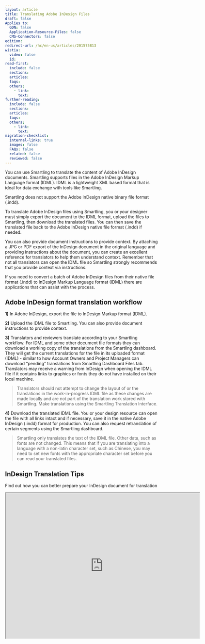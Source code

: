 ```yaml
---
layout: article
title: Translating Adobe InDesign Files
draft: false
Applies to:
  GDN: false
  Application-Resource-Files: false
  CMS-Connectors: false
edition:
redirect-url: /hc/en-us/articles/201575813
wistia:
  video: false
  id:
read-first:
  include: false
  sections:
  articles:
  faqs:
  others:
    - link:
      text:
further-reading:
  include: false
  sections:
  articles:
  faqs:
  others:
    - link:
      text:
migration-checklist:
  internal-links: true
  images: false
  FAQs: false
  related: false
  reviewed: false
---
```


You can use Smartling to translate the content of Adobe InDesign documents. Smartling supports files in the Adobe InDesign Markup Language format (IDML). IDML is a lightweight XML based format that is ideal for data exchange with tools like Smartling.

Smartling does not support the Adobe InDesign native binary file format (.indd).

To translate Adobe InDesign files using Smartling, you or your designer must simply export the document to the IDML format, upload the files to Smartling, then download the translated files. You can then save the translated file back to the Adobe InDesign native file format (.indd) if needed.

You can also provide document instructions to provide context. By attaching a JPG or PDF export of the InDesign document in the original language and providing instructions about the document, you can create an excellent reference for translators to help them understand context. Remember that not all translators can open the IDML file so Smartling strongly recommends that you provide context via instructions.

<div class="info"> If you need to convert a batch of Adobe InDesign files from their native file format (.indd) to InDesign Markup Language format (IDML) there are applications that can assist with the process. </div>

## Adobe InDesign format translation workflow

**1)** In Adobe InDesign, export the file to InDesign Markup format (IDML).

**2)** Upload the IDML file to Smartling. You can also provide document instructions to provide context.

**3)** Translators and reviewers translate according to your Smartling workflow. For IDML and some other document file formats they can download a working copy of the translations from the Smartling dashboard. They will get the current translations for the file in its uploaded format (IDML) - similar to how Account Owners and Project Managers can download “pending” translations from Smartling Dashboard Files tab. Translators may receive a warning from InDesign when opening the IDML file if it contains links to graphics or fonts they do not have installed on their local machine.
    
> Translators should not attempt to change the layout of or the translations in the work-in-progress IDML file as these changes are made locally and are not part of the translation work stored with Smartling. Make translations using the Smartling Translation Interface.
    
**4)** Download the translated IDML file. You or your design resource can open the file with all links intact and if necessary, save it in the native Adobe InDesign (.indd) format for production. You can also request retranslation of certain segments using the Smartling dashboard.

> Smartling only translates the text of the IDML file. Other data, such as fonts are not changed. This means that if you are translating into a language with a non-latin character set, such as Chinese, you may need to set new fonts with the appropriate character set before you can read your translated files.

## InDesign Translation Tips

Find out how you can better prepare your InDesign document for translation

<iframe src="https://docs.google.com/viewer?srcid=14TvmQZLcWKSgQ_pSCLSDUN6P5TCVbmz_DrK9Memg4QQ&amp;pid=explorer&amp;efh=false&amp;a=v&amp;chrome=false&amp;embedded=true" width="640px" height="480px"></iframe>
